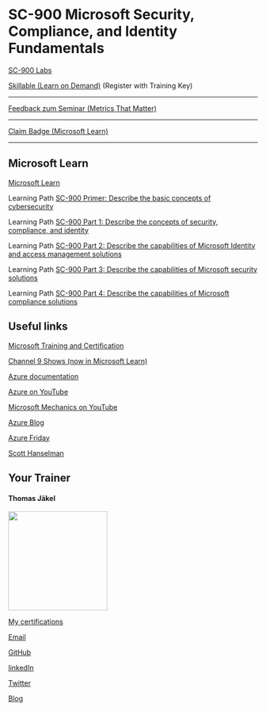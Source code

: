 # SC-900 Microsoft Security, Compliance, and Identity Fundamentals

[SC-900 Labs](https://github.com/MicrosoftLearning/SC-900-Microsoft-Security-Compliance-and-Identity-Fundamentals/tree/master/Instructions/Labs)

[Skillable (Learn on Demand)](https://brainymotion.learnondemand.net) (Register with Training Key)


---

[Feedback zum Seminar (Metrics That Matter)](https://www.metricsthatmatter.com/url/u.aspx?7705B4091189478111)

---

[Claim Badge (Microsoft Learn)](https://learn.microsoft.com/users/me/achievements?redeem=YGND2K&WT.mc_id=ilt_partner_webpage_wwl&ocid=5189688)

---

## Microsoft Learn

[Microsoft Learn](https://docs.microsoft.com/en-us/learn/)


Learning Path [SC-900 Primer: Describe the basic concepts of cybersecurity](https://docs.microsoft.com/en-us/learn/paths/describe-basic-concepts-of-cybersecurity/)

Learning Path [SC-900 Part 1: Describe the concepts of security, compliance, and identity](https://docs.microsoft.com/en-us/learn/paths/describe-concepts-of-security-compliance-identity/)

Learning Path [SC-900 Part 2: Describe the capabilities of Microsoft Identity and access management solutions](https://docs.microsoft.com/en-us/learn/paths/describe-capabilities-of-microsoft-identity-access/)

Learning Path [SC-900 Part 3: Describe the capabilities of Microsoft security solutions](https://docs.microsoft.com/en-us/learn/paths/describe-capabilities-of-microsoft-security-solutions/)

Learning Path [SC-900 Part 4: Describe the capabilities of Microsoft compliance solutions](https://docs.microsoft.com/en-us/learn/paths/describe-capabilities-of-microsoft-compliance-solutions/)



## Useful links


[Microsoft Training and Certification](https://aka.ms/traincertposter)

[Channel 9 Shows (now in Microsoft Learn)](https://docs.microsoft.com/en-us/shows/browse)

[Azure documentation](https://docs.microsoft.com/en-us/azure/)

[Azure on YouTube](https://www.youtube.com/c/MicrosoftAzure)

[Microsoft Mechanics on YouTube](https://www.youtube.com/c/MicrosoftMechanicsSeries)

[Azure Blog](https://azure.microsoft.com/en-us/blog/)

[Azure Friday](https://docs.microsoft.com/en-us/shows/azure-friday/)

[Scott Hanselman](https://www.hanselman.com/)


##  Your Trainer
#### Thomas Jäkel

<img src="https://download69118.blob.core.windows.net/anon/Profilbild.jpg" width="200"/>

[My certifications](https://www.credly.com/users/thomas-jakel)

[Email](mailto:thomas.jaekel@brainymotion.de?subject=SC-900)

[GitHub](https://github.com/www42)

[linkedIn](https://linkedin.com/in/tjkkll)

[Twitter](https://twitter.com/tjkkll)

[Blog](https://blog.az.training)
